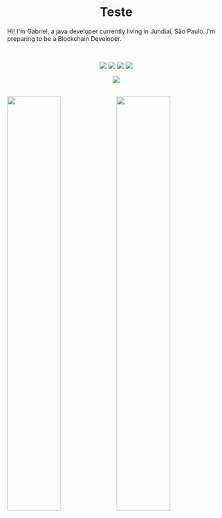 <h1 align="center">
  <b>Teste</b>
</h1>

Hi! I'm Gabriel, a java developer currently living in Jundiai, São Paulo. I'm preparing to be a Blockchain Developer.

<br>
<p>
<div align="center">
  <img src="https://img.shields.io/badge/Java-ED8B00?style=for-the-badge&logo=java&logoColor=white">
  <img src="https://img.shields.io/badge/Angular-DD0031?style=for-the-badge&logo=angular&logoColor=white">
  <img src="https://img.shields.io/badge/Spring-6DB33F?style=for-the-badge&logo=spring&logoColor=white">
  <img src="https://img.shields.io/badge/MySQL-005C84?style=for-the-badge&logo=mysql&logoColor=white">
</div>
</p>
<div align="center">
    <img src="https://readme-spotify-tingz.vercel.app/api/now-playing">
  </a>
</div>
<br/>
<p align="left">
  <img width="49.5%" src="https://github-readme-stats.vercel.app/api?username=gabrielhpereira&show_icons=true&theme=gruvbox&hide_border=true" />
  <img width="49.5%" src="https://github-readme-streak-stats.herokuapp.com/?user=gabrielhpereira&theme=gruvbox&hide_border=true" />
  </a>
</p>
<br>
